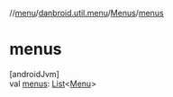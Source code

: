 //[menu](../../../index.md)/[danbroid.util.menu](../index.md)/[Menus](index.md)/[menus](menus.md)

# menus

[androidJvm]\
val [menus](menus.md): [List](https://kotlinlang.org/api/latest/jvm/stdlib/kotlin.collections/-list/index.html)<[Menu](../-menu/index.md)>

